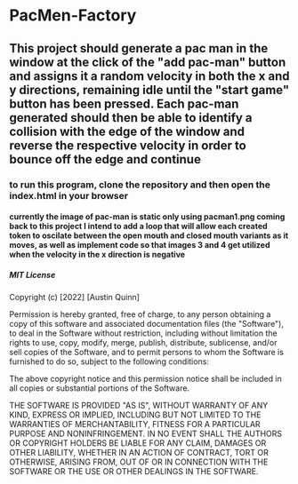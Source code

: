 # PacMen-Factory
## This project should generate a  pac man in the window at the click of the "add pac-man" button and assigns it a random velocity in both the x and y directions, remaining idle until the "start game" button has been pressed. Each pac-man generated should then be able to identify a collision with the edge of the window and reverse the respective velocity in order to bounce off the edge and continue

### to run this program, clone the repository and then open the index.html in your browser 

#### currently the image of pac-man is static only using pacman1.png coming back to this project I intend to add a loop that will allow each created token to oscilate between the open mouth and closed mouth variants as it moves, as well as implement code so that images 3 and 4 get utilized when the velocity in the x direction is negative

##### MIT License

Copyright (c) [2022] [Austin Quinn]

Permission is hereby granted, free of charge, to any person obtaining a copy
of this software and associated documentation files (the "Software"), to deal
in the Software without restriction, including without limitation the rights
to use, copy, modify, merge, publish, distribute, sublicense, and/or sell
copies of the Software, and to permit persons to whom the Software is
furnished to do so, subject to the following conditions:

The above copyright notice and this permission notice shall be included in all
copies or substantial portions of the Software.

THE SOFTWARE IS PROVIDED "AS IS", WITHOUT WARRANTY OF ANY KIND, EXPRESS OR
IMPLIED, INCLUDING BUT NOT LIMITED TO THE WARRANTIES OF MERCHANTABILITY,
FITNESS FOR A PARTICULAR PURPOSE AND NONINFRINGEMENT. IN NO EVENT SHALL THE
AUTHORS OR COPYRIGHT HOLDERS BE LIABLE FOR ANY CLAIM, DAMAGES OR OTHER
LIABILITY, WHETHER IN AN ACTION OF CONTRACT, TORT OR OTHERWISE, ARISING FROM,
OUT OF OR IN CONNECTION WITH THE SOFTWARE OR THE USE OR OTHER DEALINGS IN THE
SOFTWARE.

